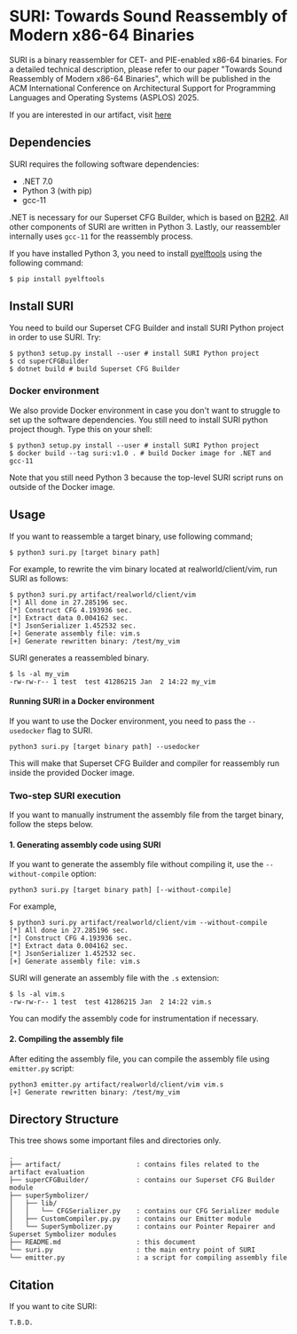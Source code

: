 # SURI: Towards Sound Reassembly of Modern x86-64 Binaries

SURI is a binary reassembler for CET- and PIE-enabled x86-64 binaries. For a
detailed technical description, please refer to our paper "Towards Sound
Reassembly of Modern x86-64 Binaries", which will be published in the ACM
International Conference on Architectural Support for Programming Languages and
Operating Systems (ASPLOS) 2025.

If you are interested in our artifact, visit [here](artifact/README.md)

## Dependencies

SURI requires the following software dependencies:

- .NET 7.0
- Python 3 (with pip)
- gcc-11

.NET is necessary for our Superset CFG Builder, which is based on
[B2R2](https://github.com/B2R2-org/B2R2). All other components of SURI are
written in Python 3. Lastly, our reassembler internally uses `gcc-11` for the
reassembly process.

If you have installed Python 3, you need to install
[pyelftools](https://github.com/eliben/pyelftools) using the following command:
```
$ pip install pyelftools
```


## Install SURI

You need to build our Superset CFG Builder and install SURI Python project in order to use SURI.
Try:
```
$ python3 setup.py install --user # install SURI Python project
$ cd superCFGBuilder
$ dotnet build # build Superset CFG Builder
```

### Docker environment

We also provide Docker environment in case you don't want to struggle to set up
the software dependencies. You still need to install SURI python project though.
Type this on your shell:
```
$ python3 setup.py install --user # install SURI Python project
$ docker build --tag suri:v1.0 . # build Docker image for .NET and gcc-11
```

Note that you still need Python 3 because the top-level SURI script runs on
outside of the Docker image.


## Usage

If you want to reassemble a target binary, use following command;
```
$ python3 suri.py [target binary path]
```

For example, to rewrite the vim binary located at realworld/client/vim, run SURI as follows:
```
$ python3 suri.py artifact/realworld/client/vim
[*] All done in 27.285196 sec.
[*] Construct CFG 4.193936 sec.
[*] Extract data 0.004162 sec.
[*] JsonSerializer 1.452532 sec.
[+] Generate assembly file: vim.s
[+] Generate rewritten binary: /test/my_vim
```

SURI generates a reassembled binary.
```
$ ls -al my_vim
-rw-rw-r-- 1 test  test 41286215 Jan  2 14:22 my_vim
```

#### Running SURI in a Docker environment

If you want to use the Docker environment, you need to pass the `--usedocker` flag to SURI.

```
python3 suri.py [target binary path] --usedocker
```
This will make that Superset CFG Builder and compiler for reassembly run inside the provided Docker image.

### Two-step SURI execution

If you want to manually instrument the assembly file from the target binary, follow the steps below.

#### 1. Generating assembly code using SURI

If you want to generate the assembly file without compiling it, use the `--without-compile` option:
```
python3 suri.py [target binary path] [--without-compile]
```

For example,
```
$ python3 suri.py artifact/realworld/client/vim --without-compile
[*] All done in 27.285196 sec.
[*] Construct CFG 4.193936 sec.
[*] Extract data 0.004162 sec.
[*] JsonSerializer 1.452532 sec.
[+] Generate assembly file: vim.s
```

SURI will generate an assembly file with the `.s` extension:
```
$ ls -al vim.s
-rw-rw-r-- 1 test  test 41286215 Jan  2 14:22 vim.s
```
You can modify the assembly code for instrumentation if necessary.

#### 2. Compiling the assembly file

After editing the assembly file, you can compile the assembly file using `emitter.py` script:
```
python3 emitter.py artifact/realworld/client/vim vim.s
[+] Generate rewritten binary: /test/my_vim
```

## Directory Structure

This tree shows some important files and directories only.

```
.
├── artifact/                   : contains files related to the artifact evaluation
├── superCFGBuilder/            : contains our Superset CFG Builder module
├── superSymbolizer/
│   ├── lib/
│   │   └── CFGSerializer.py    : contains our CFG Serializer module
│   ├── CustomCompiler.py.py    : contains our Emitter module
│   └── SuperSymbolizer.py      : contains our Pointer Repairer and Superset Symbolizer modules
├── README.md                   : this document
└── suri.py                     : the main entry point of SURI
└── emitter.py                  : a script for compiling assembly file
```

## Citation

If you want to cite SURI:
```
T.B.D.
```
